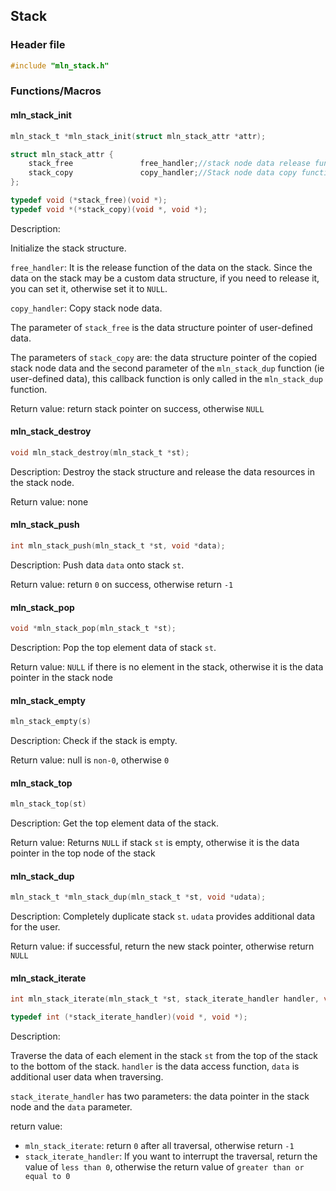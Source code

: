 ## Stack



### Header file

```c
#include "mln_stack.h"
```



### Functions/Macros



#### 	mln_stack_init

```c
mln_stack_t *mln_stack_init(struct mln_stack_attr *attr);

struct mln_stack_attr {
    stack_free               free_handler;//stack node data release function
    stack_copy               copy_handler;//Stack node data copy function
};

typedef void (*stack_free)(void *);
typedef void *(*stack_copy)(void *, void *);
```

Description:

Initialize the stack structure.

`free_handler`: It is the release function of the data on the stack. Since the data on the stack may be a custom data structure, if you need to release it, you can set it, otherwise set it to `NULL`.

`copy_handler`: Copy stack node data.

The parameter of `stack_free` is the data structure pointer of user-defined data.

The parameters of `stack_copy` are: the data structure pointer of the copied stack node data and the second parameter of the `mln_stack_dup` function (ie user-defined data), this callback function is only called in the `mln_stack_dup` function.

Return value: return stack pointer on success, otherwise `NULL`



#### mln_stack_destroy

```c
void mln_stack_destroy(mln_stack_t *st);
```

Description: Destroy the stack structure and release the data resources in the stack node.

Return value: none



#### mln_stack_push

```c
int mln_stack_push(mln_stack_t *st, void *data);
```

Description: Push data `data` onto stack `st`.

Return value: return `0` on success, otherwise return `-1`



#### mln_stack_pop

```c
void *mln_stack_pop(mln_stack_t *st);
```

Description: Pop the top element data of stack `st`.

Return value: `NULL` if there is no element in the stack, otherwise it is the data pointer in the stack node



#### mln_stack_empty

```c
mln_stack_empty(s)
```

Description: Check if the stack is empty.

Return value: null is `non-0`, otherwise `0`



#### mln_stack_top

```c
mln_stack_top(st)
```

Description: Get the top element data of the stack.

Return value: Returns `NULL` if stack `st` is empty, otherwise it is the data pointer in the top node of the stack



#### mln_stack_dup

```c
mln_stack_t *mln_stack_dup(mln_stack_t *st, void *udata);
```

Description: Completely duplicate stack `st`. `udata` provides additional data for the user.

Return value: if successful, return the new stack pointer, otherwise return `NULL`



#### mln_stack_iterate

```c
int mln_stack_iterate(mln_stack_t *st, stack_iterate_handler handler, void *data);

typedef int (*stack_iterate_handler)(void *, void *);
```

Description:

Traverse the data of each element in the stack `st` from the top of the stack to the bottom of the stack. `handler` is the data access function, `data` is additional user data when traversing.

`stack_iterate_handler` has two parameters: the data pointer in the stack node and the `data` parameter.

return value:

- `mln_stack_iterate`: return `0` after all traversal, otherwise return `-1`
- `stack_iterate_handler`: If you want to interrupt the traversal, return the value of `less than 0`, otherwise the return value of `greater than or equal to 0`

